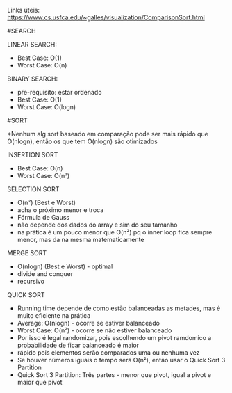 Links úteis:
https://www.cs.usfca.edu/~galles/visualization/ComparisonSort.html

#SEARCH 

LINEAR SEARCH:
- Best Case: O(1)
- Worst Case: O(n)

BINARY SEARCH:
- pŕe-requisito: estar ordenado
- Best Case: O(1)
- Worst Case: O(logn)


#SORT

*Nenhum alg sort baseado em comparação pode ser mais rápido que O(nlogn), então os que tem O(nlogn) são otimizados

INSERTION SORT
- Best Case: O(n)
- Worst Case: O(n²)


SELECTION SORT
- O(n²) (Best e Worst)
- acha o próximo menor e troca
- Fórmula de Gauss
- não depende dos dados do array e sim do seu tamanho
- na prática é um pouco menor que O(n²) pq o inner loop fica sempre menor, mas da na mesma matematicamente


MERGE SORT
- O(nlogn) (Best e Worst) - optimal
- divide and conquer
- recursivo 


QUICK SORT
- Running time depende de como estão balanceadas as metades, mas é muito eficiente na prática
- Average: O(nlogn) - ocorre se estiver balanceado 
- Worst Case: O(n²) - ocorre se não estiver balanceado
- Por isso é legal randomizar, pois escolhendo um pivot ramdomico a probabilidade de ficar balanceado é maior
- rápido pois elementos serão comparados uma ou nenhuma vez
- Se houver números iguais o tempo será O(n²), então usar o Quick Sort 3 Partition
- Quick Sort 3 Partition: Três partes - menor que pivot, igual a pivot e maior que pivot




  